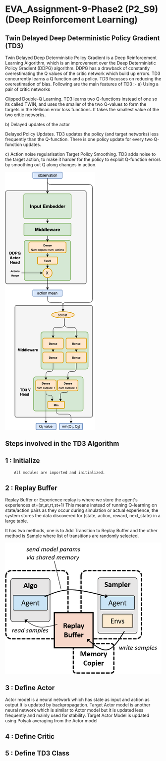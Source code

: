 # EVA_Assignment-9-Phase2 (P2_S9) (Deep Reinforcement Learning)

## Twin Delayed Deep Deterministic Policy Gradient (TD3)

Twin Delayed Deep Deterministic Policy Gradient is a Deep Reinforcement Learning Algorithm, which is an improvement over the
Deep Deterministic Policy Gradient (DDPG) algorithm. DDPG has a drawback of constantly overestimating the Q values of the critic network
which build up errors. TD3 concurrently learns a Q function and a policy.
TD3 focusses on reducing the overestimation of bias.
Following are the main features of TD3 :- 
a) Using a pair of critic networks

Clipped Double-Q Learning. TD3 learns two Q-functions instead of one so its called TWIN, and uses the smaller of the two Q-values to form the targets in the Bellman error loss functions. It takes the smallest value of the two critic networks.

b) Delayed updates of the actor

Delayed Policy Updates. TD3 updates the policy (and target networks) less frequently than the Q-function. There is one policy update for every two Q-function updates.

c) Action noise regularisation
Target Policy Smoothing. TD3 adds noise to the target action, to make it harder for the policy to exploit Q-function errors by smoothing out Q along changes in action.

  ![GitHub Logo](/td3.png)
                                                    
                                                    
## Steps involved in the TD3 Algorithm

  ## 1 : Initialize
        All modules are imported and initialized.
  
  ## 2 : Replay Buffer
   Replay Buffer or Experience replay is where we store the agent's experiences et=(st,at,rt,st+1)
This means instead of running Q-learning on state/action pairs as they occur during simulation or actual experience, the system stores the data discovered for (state, action, reward, next_state) in a large table.

It has two methods, one is to Add Transition to Replay Buffer and the other method is Sample where list of transitions are randomly selected.

  ![Replay](replay.png)
  
                                  
 ## 3 : Define Actor
 
Actor model is a neural network which has state as input and action as output.It is updated by backpropagation. Target Actor model is another neural network which is similar to Actor model but it is updated less frequently and mainly used for stability. Target Actor Model is updated using Polyak averaging from the Actor model
 
 
 ## 4 : Define Critic
 
 
 ## 5  : Define TD3 Class
 
 




